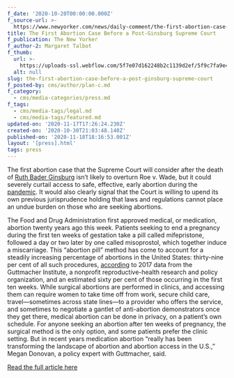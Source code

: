 ```yaml
---
f_date: '2020-10-20T00:00:00.000Z'
f_source-url: >-
  https://www.newyorker.com/news/daily-comment/the-first-abortion-case-before-a-post-ginsburg-supreme-court
title: The First Abortion Case Before a Post-Ginsburg Supreme Court
f_publication: The New Yorker
f_author-2: Margaret Talbot
f_thumb:
  url: >-
    https://uploads-ssl.webflow.com/5f7e07d162248b2c1139d2ef/5f9c7fa9e4578a3ea31ff743_pill_1-740x525-1.jpg
  alt: null
slug: the-first-abortion-case-before-a-post-ginsburg-supreme-court
f_posted-by: cms/author/plan-c.md
f_category:
  - cms/media-categories/press.md
f_tags:
  - cms/media-tags/legal.md
  - cms/media-tags/featured.md
updated-on: '2020-11-17T17:26:24.230Z'
created-on: '2020-10-30T21:03:48.140Z'
published-on: '2020-11-18T18:16:53.001Z'
layout: '[press].html'
tags: press
---
```


The first abortion case that the Supreme Court will consider after the death of [Ruth Bader Ginsburg](https://www.newyorker.com/news/postscript/ruth-bader-ginsburg-supreme-court-the-great-equalizer-obituary) isn’t likely to overturn Roe v. Wade, but it could severely curtail access to safe, effective, early abortion during the [pandemic](https://www.newyorker.com/tag/coronavirus). It would also clearly signal that the Court is willing to upend its own previous jurisprudence holding that laws and regulations cannot place an undue burden on those who are seeking abortions.

The Food and Drug Administration first approved medical, or medication, abortion twenty years ago this week. Patients seeking to end a pregnancy during the first ten weeks of gestation take a pill called mifepristone, followed a day or two later by one called misoprostol, which together induce a miscarriage. This “abortion pill” method has come to account for a steadily increasing percentage of abortions in the United States: thirty-nine per cent of all such procedures, [according](https://www.guttmacher.org/report/abortion-incidence-service-availability-us-2017) to 2017 data from the Guttmacher Institute, a nonprofit reproductive-health research and policy organization, and an estimated sixty per cent of those occurring in the first ten weeks. While surgical abortions are performed in clinics, and accessing them can require women to take time off from work, secure child care, travel—sometimes across state lines—to a provider who offers the service, and sometimes to negotiate a gantlet of anti-abortion demonstrators once they get there, medical abortion can be done in privacy, on a patient’s own schedule. For anyone seeking an abortion after ten weeks of pregnancy, the surgical method is the only option, and some patients prefer the clinic setting. But in recent years medication abortion “really has been transforming the landscape of abortion and abortion access in the U.S.,” Megan Donovan, a policy expert with Guttmacher, said.

[Read the full article here](https://www.newyorker.com/news/daily-comment/the-first-abortion-case-before-a-post-ginsburg-supreme-court)
